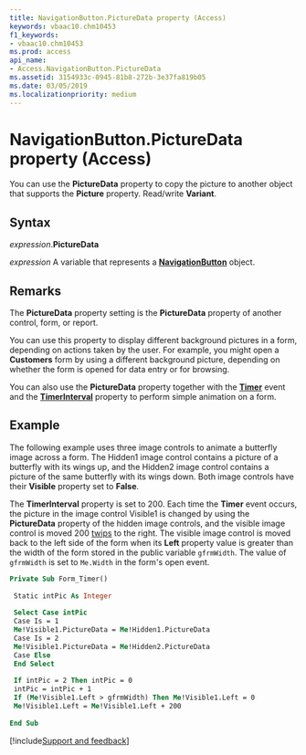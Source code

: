 ```yaml
---
title: NavigationButton.PictureData property (Access)
keywords: vbaac10.chm10453
f1_keywords:
- vbaac10.chm10453
ms.prod: access
api_name:
- Access.NavigationButton.PictureData
ms.assetid: 3154933c-0945-81b8-272b-3e37fa819b05
ms.date: 03/05/2019
ms.localizationpriority: medium
---
```



# NavigationButton.PictureData property (Access)

You can use the **PictureData** property to copy the picture to another object that supports the **Picture** property. Read/write **Variant**.


## Syntax

_expression_.**PictureData**

_expression_ A variable that represents a **[NavigationButton](Access.NavigationButton.md)** object.


## Remarks

The **PictureData** property setting is the **PictureData** property of another control, form, or report.

You can use this property to display different background pictures in a form, depending on actions taken by the user. For example, you might open a **Customers** form by using a different background picture, depending on whether the form is opened for data entry or for browsing.

You can also use the **PictureData** property together with the **[Timer](access.form.timer.md)** event and the **[TimerInterval](access.form.timerinterval.md)** property to perform simple animation on a form.


## Example

The following example uses three image controls to animate a butterfly image across a form. The Hidden1 image control contains a picture of a butterfly with its wings up, and the Hidden2 image control contains a picture of the same butterfly with its wings down. Both image controls have their **Visible** property set to **False**. 

The **TimerInterval** property is set to 200. Each time the **Timer** event occurs, the picture in the image control Visible1 is changed by using the **PictureData** property of the hidden image controls, and the visible image control is moved 200 [twips](../language/glossary/vbe-glossary.md#twip) to the right. The visible image control is moved back to the left side of the form when its **Left** property value is greater than the width of the form stored in the public variable `gfrmWidth`. The value of  `gfrmWidth` is set to `Me.Width` in the form's open event.

```vb
Private Sub Form_Timer() 
 
 Static intPic As Integer 
 
 Select Case intPic 
 Case Is = 1 
 Me!Visible1.PictureData = Me!Hidden1.PictureData 
 Case Is = 2 
 Me!Visible1.PictureData = Me!Hidden2.PictureData 
 Case Else 
 End Select 
 
 If intPic = 2 Then intPic = 0 
 intPic = intPic + 1 
 If (Me!Visible1.Left > gfrmWidth) Then Me!Visible1.Left = 0 
 Me!Visible1.Left = Me!Visible1.Left + 200 
 
End Sub
```




[!include[Support and feedback](~/includes/feedback-boilerplate.md)]